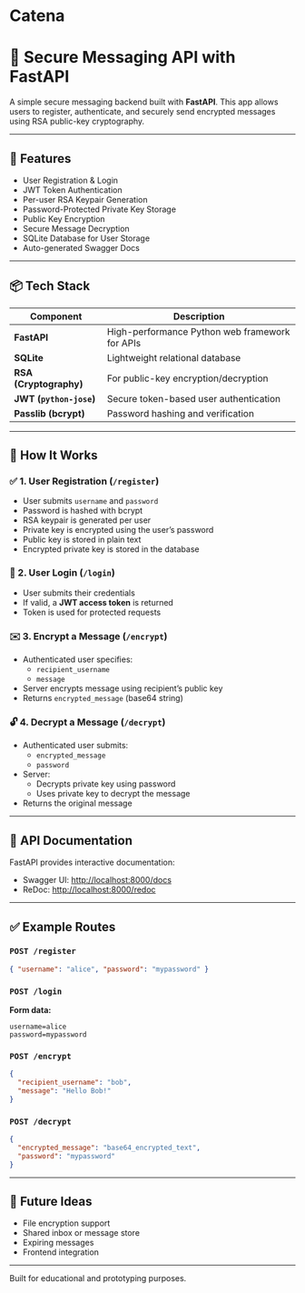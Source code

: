 # Catena
# 🔐 Secure Messaging API with FastAPI

A simple secure messaging backend built with **FastAPI**. This app allows users to register, authenticate, and securely send encrypted messages using RSA public-key cryptography.

---

## 🚀 Features

- User Registration & Login
- JWT Token Authentication
- Per-user RSA Keypair Generation
- Password-Protected Private Key Storage
- Public Key Encryption
- Secure Message Decryption
- SQLite Database for User Storage
- Auto-generated Swagger Docs

---

## 📦 Tech Stack

| Component             | Description                                           |
|-----------------------|-------------------------------------------------------|
| **FastAPI**           | High-performance Python web framework for APIs       |
| **SQLite**            | Lightweight relational database                      |
| **RSA (Cryptography)**| For public-key encryption/decryption                 |
| **JWT (`python-jose`)**| Secure token-based user authentication             |
| **Passlib (bcrypt)**  | Password hashing and verification                    |

---

## 🔧 How It Works

### ✅ 1. User Registration (`/register`)
- User submits `username` and `password`
- Password is hashed with bcrypt
- RSA keypair is generated per user
- Private key is encrypted using the user’s password
- Public key is stored in plain text
- Encrypted private key is stored in the database

### 🔐 2. User Login (`/login`)
- User submits their credentials
- If valid, a **JWT access token** is returned
- Token is used for protected requests

### ✉️ 3. Encrypt a Message (`/encrypt`)
- Authenticated user specifies:
  - `recipient_username`
  - `message`
- Server encrypts message using recipient’s public key
- Returns `encrypted_message` (base64 string)

### 🔓 4. Decrypt a Message (`/decrypt`)
- Authenticated user submits:
  - `encrypted_message`
  - `password`
- Server:
  - Decrypts private key using password
  - Uses private key to decrypt the message
- Returns the original message

---

## 📘 API Documentation

FastAPI provides interactive documentation:
- Swagger UI: [http://localhost:8000/docs](http://localhost:8000/docs)
- ReDoc: [http://localhost:8000/redoc](http://localhost:8000/redoc)

---

## ✅ Example Routes

### `POST /register`
```json
{ "username": "alice", "password": "mypassword" }
```

### `POST /login`
**Form data:**
```
username=alice
password=mypassword
```

### `POST /encrypt`
```json
{
  "recipient_username": "bob",
  "message": "Hello Bob!"
}
```

### `POST /decrypt`
```json
{
  "encrypted_message": "base64_encrypted_text",
  "password": "mypassword"
}
```

---

## 📂 Future Ideas

- File encryption support
- Shared inbox or message store
- Expiring messages
- Frontend integration

---

Built for educational and prototyping purposes.

